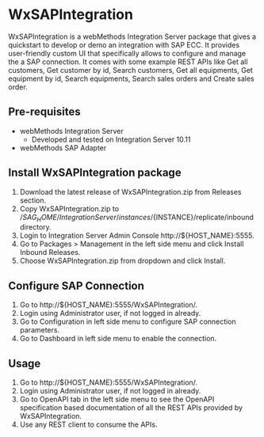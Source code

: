 # WxSAPIntegration

WxSAPIntegration is a webMethods Integration Server package that gives a quickstart to develop or demo an integration with SAP ECC. It provides user-friendly custom UI that specifically allows to configure and manage the a SAP connection. It comes with some example REST APIs like Get all customers, Get customer by id, Search customers, Get all equipments, Get equipment by id, Search equipments, Search sales orders and Create sales order.

## Pre-requisites
* webMethods Integration Server
  * Developed and tested on Integration Server 10.11
* webMethods SAP Adapter

## Install WxSAPIntegration package
1. Download the latest release of WxSAPIntegration.zip from Releases section.
2. Copy WxSAPIntegration.zip to /${SAG_HOME}/IntegrationServer/instances/${INSTANCE}/replicate/inbound directory.
3. Login to Integration Server Admin Console http://${HOST_NAME}:5555.
4. Go to Packages > Management in the left side menu and click Install Inbound Releases.
5. Choose WxSAPIntegration.zip from dropdown and click Install.

## Configure SAP Connection
1. Go to http://${HOST_NAME}:5555/WxSAPIntegration/.
2. Login using Administrator user, if not logged in already.
3. Go to Configuration in left side menu to configure SAP connection parameters.
4. Go to Dashboard in left side menu to enable the connection.

## Usage
1. Go to http://${HOST_NAME}:5555/WxSAPIntegration/.
2. Login using Administrator user, if not logged in already.
3. Go to OpenAPI tab in the left side menu to see the OpenAPI specification based documentation of all the REST APIs provided by WxSAPIntegration.
4. Use any REST client to consume the APIs.

